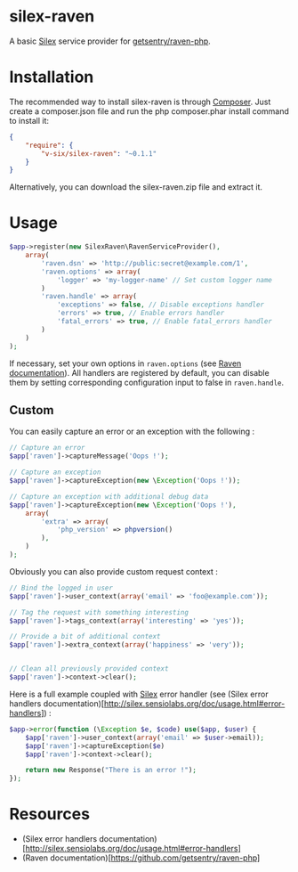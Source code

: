 silex-raven
===========

A basic [Silex](https://github.com/silexphp/Silex) service provider for [getsentry/raven-php](https://github.com/getsentry/raven-php).

# Installation

The recommended way to install silex-raven is through [Composer](https://getcomposer.org). Just create a composer.json file and run the php composer.phar install command to install it:

```json
{
    "require": {
        "v-six/silex-raven": "~0.1.1"
    }
}
```

Alternatively, you can download the silex-raven.zip file and extract it.

# Usage

```php
$app->register(new SilexRaven\RavenServiceProvider(),
    array(
        'raven.dsn' => 'http://public:secret@example.com/1',
        'raven.options' => array(
            'logger' => 'my-logger-name' // Set custom logger name
        )
        'raven.handle' => array(
            'exceptions' => false, // Disable exceptions handler
            'errors' => true, // Enable errors handler
            'fatal_errors' => true, // Enable fatal_errors handler
        )
    )
);
```

If necessary, set your own options in `raven.options` (see [Raven documentation](https://github.com/getsentry/raven-php#configuration)).
All handlers are registered by default, you can disable them by setting corresponding configuration input to false in `raven.handle`.

## Custom

You can easily capture an error or an exception with the following :

```php
// Capture an error
$app['raven']->captureMessage('Oops !');

// Capture an exception
$app['raven']->captureException(new \Exception('Oops !'));

// Capture an exception with additional debug data
$app['raven']->captureException(new \Exception('Oops !'),
    array(
        'extra' => array(
            'php_version' => phpversion()
        ),
    )
);
```

Obviously you can also provide custom request context :

```php
// Bind the logged in user
$app['raven']->user_context(array('email' => 'foo@example.com'));

// Tag the request with something interesting
$app['raven']->tags_context(array('interesting' => 'yes'));

// Provide a bit of additional context
$app['raven']->extra_context(array('happiness' => 'very'));


// Clean all previously provided context
$app['raven']->context->clear();
```

Here is a full example coupled with [Silex](https://github.com/silexphp/Silex) error handler (see (Silex error handlers documentation)[http://silex.sensiolabs.org/doc/usage.html#error-handlers]) :

```php
$app->error(function (\Exception $e, $code) use($app, $user) {
    $app['raven']->user_context(array('email' => $user->email));
    $app['raven']->captureException($e)
    $app['raven']->context->clear();

    return new Response("There is an error !");
});
```

# Resources

* (Silex error handlers documentation)[http://silex.sensiolabs.org/doc/usage.html#error-handlers]
* (Raven documentation)[https://github.com/getsentry/raven-php]